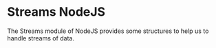 # Streams NodeJS

The Streams module of NodeJS provides some structures to help us to handle streams of data.
